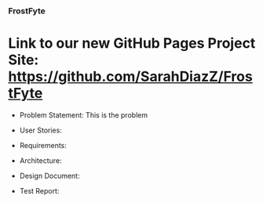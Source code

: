 ### FrostFyte
# Link to our new GitHub Pages Project Site: https://github.com/SarahDiazZ/FrostFyte

- Problem Statement:
This is the problem

- User Stories:

- Requirements:

- Architecture:

- Design Document:

- Test Report:
